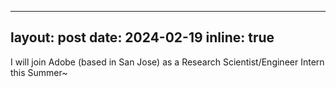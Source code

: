 
---
layout: post
date: 2024-02-19
inline: true
---

I will join Adobe (based in San Jose) as a Research Scientist/Engineer Intern this Summer~
